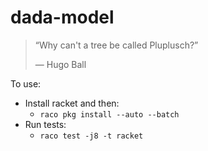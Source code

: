 # dada-model

> “Why can't a tree be called Pluplusch?”
>
> ― Hugo Ball 

To use:

* Install racket and then:
    * `raco pkg install --auto --batch`
* Run tests:
    * `raco test -j8 -t racket`